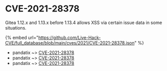 # CVE-2021-28378

Gitea 1.12.x and 1.13.x before 1.13.4 allows XSS via certain issue data in some situations.

{% embed url="https://github.com/Live-Hack-CVE/full_database/blob/main/cves/2021/CVE-2021-28378.json" %}


* pandatix ~> [CVE-2021-28378](https://www.alice-snow.ru/2021/database/cve-2021-28378/cve-2021-28378-pandatix)
* pandatix ~> [CVE-2021-28378](https://www.alice-snow.ru/2021/database/cve-2021-28378/cve-2021-28378-pandatix)
* pandatix ~> [CVE-2021-28378](https://www.alice-snow.ru/2021/database/cve-2021-28378/cve-2021-28378-pandatix)